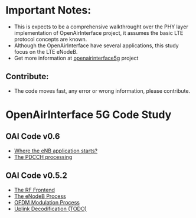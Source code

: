 

# Important Notes:

* This is expects to be a comprehensive walkthrought over the PHY layer implementation of OpenAirInterface project, it assumes the basic LTE protocol concepts are known.
* Although the OpenAirInterface have several applications, this study focus on the LTE eNodeB.
* Get more information at [openairinterface5g](https://gitlab.eurecom.fr/oai/openairinterface5g) project

## Contribute:
* The code moves fast, any error or wrong information, please contribute.

# OpenAirInterface 5G Code Study

## OAI Code v0.6
- [Where the eNB application starts?](v0.6/lte_softmodem.md)
- [The PDCCH processing](v0.6/pdcch.md)

## OAI Code v0.5.2

- [The RF Frontend](v0.5.2/rf_frontend.md)
- [The eNodeB Process](v0.5.2/enodeb_process.md)
- [OFDM Modulation Process](v0.5.2/dl_ofdm_modulation.md)
- [Uplink Decodification (TODO)](v0.5.2/uplink-decoding.md)
